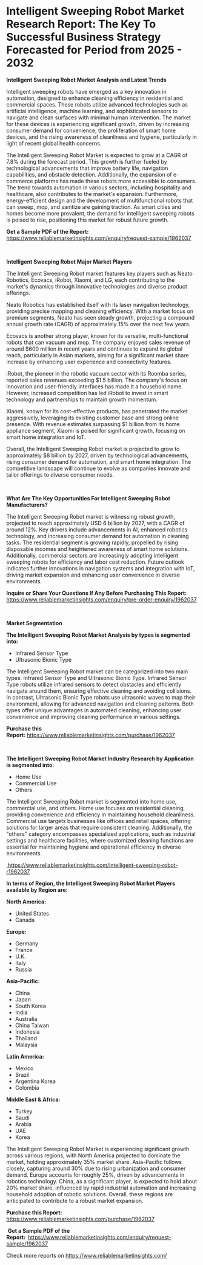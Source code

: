 <p><h1>Intelligent Sweeping Robot Market Research Report: The Key To Successful Business Strategy Forecasted for Period from 2025 - 2032</h1></p><p><strong>Intelligent Sweeping Robot Market Analysis and Latest Trends</strong></p>
<p><p>Intelligent sweeping robots have emerged as a key innovation in automation, designed to enhance cleaning efficiency in residential and commercial spaces. These robots utilize advanced technologies such as artificial intelligence, machine learning, and sophisticated sensors to navigate and clean surfaces with minimal human intervention. The market for these devices is experiencing significant growth, driven by increasing consumer demand for convenience, the proliferation of smart home devices, and the rising awareness of cleanliness and hygiene, particularly in light of recent global health concerns.</p><p>The Intelligent Sweeping Robot Market is expected to grow at a CAGR of 7.8% during the forecast period. This growth is further fueled by technological advancements that improve battery life, navigation capabilities, and obstacle detection. Additionally, the expansion of e-commerce platforms has made these robots more accessible to consumers. The trend towards automation in various sectors, including hospitality and healthcare, also contributes to the market's expansion. Furthermore, energy-efficient design and the development of multifunctional robots that can sweep, mop, and sanitize are gaining traction. As smart cities and homes become more prevalent, the demand for intelligent sweeping robots is poised to rise, positioning this market for robust future growth.</p></p>
<p><strong>Get a Sample PDF of the Report:&nbsp;</strong> <a href="https://www.reliablemarketinsights.com/enquiry/request-sample/1962037?utm_campaign=1887&utm_medium=2&utm_source=Github&utm_content=ia&utm_term=21022025&utm_id=intelligent-sweeping-robot">https://www.reliablemarketinsights.com/enquiry/request-sample/1962037</a></p>
<p>&nbsp;</p>
<p><strong>Intelligent Sweeping Robot Major Market Players</strong></p>
<p><p>The Intelligent Sweeping Robot market features key players such as Neato Robotics, Ecovacs, iRobot, Xiaomi, and LG, each contributing to the market's dynamics through innovative technologies and diverse product offerings.</p><p>Neato Robotics has established itself with its laser navigation technology, providing precise mapping and cleaning efficiency. With a market focus on premium segments, Neato has seen steady growth, projecting a compound annual growth rate (CAGR) of approximately 15% over the next few years.</p><p>Ecovacs is another strong player, known for its versatile, multi-functional robots that can vacuum and mop. The company enjoyed sales revenue of around $600 million in recent years and continues to expand its global reach, particularly in Asian markets, aiming for a significant market share increase by enhancing user experience and connectivity features.</p><p>iRobot, the pioneer in the robotic vacuum sector with its Roomba series, reported sales revenues exceeding $1.5 billion. The company's focus on innovation and user-friendly interfaces has made it a household name. However, increased competition has led iRobot to invest in smart technology and partnerships to maintain growth momentum.</p><p>Xiaomi, known for its cost-effective products, has penetrated the market aggressively, leveraging its existing customer base and strong online presence. With revenue estimates surpassing $1 billion from its home appliance segment, Xiaomi is poised for significant growth, focusing on smart home integration and IoT.</p><p>Overall, the Intelligent Sweeping Robot market is projected to grow to approximately $8 billion by 2027, driven by technological advancements, rising consumer demand for automation, and smart home integration. The competitive landscape will continue to evolve as companies innovate and tailor offerings to diverse consumer needs.</p></p>
<p>&nbsp;</p>
<p><strong>What Are The Key Opportunities For Intelligent Sweeping Robot Manufacturers?</strong></p>
<p><p>The Intelligent Sweeping Robot market is witnessing robust growth, projected to reach approximately USD 6 billion by 2027, with a CAGR of around 12%. Key drivers include advancements in AI, enhanced robotics technology, and increasing consumer demand for automation in cleaning tasks. The residential segment is growing rapidly, propelled by rising disposable incomes and heightened awareness of smart home solutions. Additionally, commercial sectors are increasingly adopting intelligent sweeping robots for efficiency and labor cost reduction. Future outlook indicates further innovations in navigation systems and integration with IoT, driving market expansion and enhancing user convenience in diverse environments.</p></p>
<p><strong>Inquire or Share Your Questions If Any Before Purchasing This Report:</strong> <a href="https://www.reliablemarketinsights.com/enquiry/pre-order-enquiry/1962037?utm_campaign=1887&utm_medium=2&utm_source=Github&utm_content=ia&utm_term=21022025&utm_id=intelligent-sweeping-robot">https://www.reliablemarketinsights.com/enquiry/pre-order-enquiry/1962037</a></p>
<p>&nbsp;</p>
<p><strong>Market Segmentation</strong></p>
<p><strong>The Intelligent Sweeping Robot Market Analysis by types is segmented into:</strong></p>
<p><ul><li>Infrared Sensor Type</li><li>Ultrasonic Bionic Type</li></ul></p>
<p><p>The Intelligent Sweeping Robot market can be categorized into two main types: Infrared Sensor Type and Ultrasonic Bionic Type. Infrared Sensor Type robots utilize infrared sensors to detect obstacles and efficiently navigate around them, ensuring effective cleaning and avoiding collisions. In contrast, Ultrasonic Bionic Type robots use ultrasonic waves to map their environment, allowing for advanced navigation and cleaning patterns. Both types offer unique advantages in automated cleaning, enhancing user convenience and improving cleaning performance in various settings.</p></p>
<p><strong>Purchase this Report:&nbsp;</strong><a href="https://www.reliablemarketinsights.com/purchase/1962037?utm_campaign=1887&utm_medium=2&utm_source=Github&utm_content=ia&utm_term=21022025&utm_id=intelligent-sweeping-robot">https://www.reliablemarketinsights.com/purchase/1962037</a></p>
<p>&nbsp;</p>
<p><strong>The Intelligent Sweeping Robot Market Industry Research by Application is segmented into:</strong></p>
<p><ul><li>Home Use</li><li>Commercial Use</li><li>Others</li></ul></p>
<p><p>The Intelligent Sweeping Robot market is segmented into home use, commercial use, and others. Home use focuses on residential cleaning, providing convenience and efficiency in maintaining household cleanliness. Commercial use targets businesses like offices and retail spaces, offering solutions for larger areas that require consistent cleaning. Additionally, the "others" category encompasses specialized applications, such as industrial settings and healthcare facilities, where customized cleaning functions are essential for maintaining hygiene and operational efficiency in diverse environments.</p></p>
<p><a href="https://www.reliablemarketinsights.com/intelligent-sweeping-robot-r1962037?utm_campaign=1887&utm_medium=2&utm_source=Github&utm_content=ia&utm_term=21022025&utm_id=intelligent-sweeping-robot">&nbsp;https://www.reliablemarketinsights.com/intelligent-sweeping-robot-r1962037</a></p>
<p><strong>In terms of Region, the Intelligent Sweeping Robot Market Players available by Region are:</strong></p>
<p>
    <p> <strong> North America: </strong>
        <ul>
            <li>United States</li>
            <li>Canada</li>
        </ul>
        </p> 
    <p> <strong> Europe: </strong>
        <ul>
            <li>Germany</li>
            <li>France</li>
            <li>U.K.</li>
            <li>Italy</li>
            <li>Russia</li>
        </ul>
        </p> 
    <p> <strong> Asia-Pacific: </strong>
        <ul>
            <li>China</li>
            <li>Japan</li>
            <li>South Korea</li>
            <li>India</li>
            <li>Australia</li>
            <li>China Taiwan</li>
            <li>Indonesia</li>
            <li>Thailand</li>
            <li>Malaysia</li>
        </ul>
        </p> 
    <p> <strong> Latin America: </strong>
        <ul>
            <li>Mexico</li>
            <li>Brazil</li>
            <li>Argentina Korea</li>
            <li>Colombia</li>
        </ul>
        </p> 
    <p> <strong> Middle East & Africa: </strong>
        <ul>
            <li>Turkey</li>
            <li>Saudi</li>
            <li>Arabia</li>
            <li>UAE</li>
            <li>Korea</li>
        </ul>
    </p>
    </p>
<p><p>The Intelligent Sweeping Robot Market is experiencing significant growth across various regions, with North America projected to dominate the market, holding approximately 35% market share. Asia-Pacific follows closely, capturing around 30% due to rising urbanization and consumer demand. Europe accounts for roughly 25%, driven by advancements in robotics technology. China, as a significant player, is expected to hold about 20% market share, influenced by rapid industrial automation and increasing household adoption of robotic solutions. Overall, these regions are anticipated to contribute to a robust market expansion.</p></p>
<p><strong>Purchase this Report: </strong><a href="https://www.reliablemarketinsights.com/purchase/1962037?utm_campaign=1887&utm_medium=2&utm_source=Github&utm_content=ia&utm_term=21022025&utm_id=intelligent-sweeping-robot">https://www.reliablemarketinsights.com/purchase/1962037</a></p>
<p>&nbsp;<strong>Get a Sample PDF of the Report:&nbsp;&nbsp;</strong><a href="https://www.reliablemarketinsights.com/enquiry/request-sample/1962037?utm_campaign=1887&utm_medium=2&utm_source=Github&utm_content=ia&utm_term=21022025&utm_id=intelligent-sweeping-robot">https://www.reliablemarketinsights.com/enquiry/request-sample/1962037</a></p>
<p><strong></strong></p>
<p>Check more reports on <a href="https://www.reliablemarketinsights.com/?utm_campaign=1887&utm_medium=2&utm_source=Github&utm_content=ia&utm_term=21022025&utm_id=intelligent-sweeping-robot">https://www.reliablemarketinsights.com/</a></p>